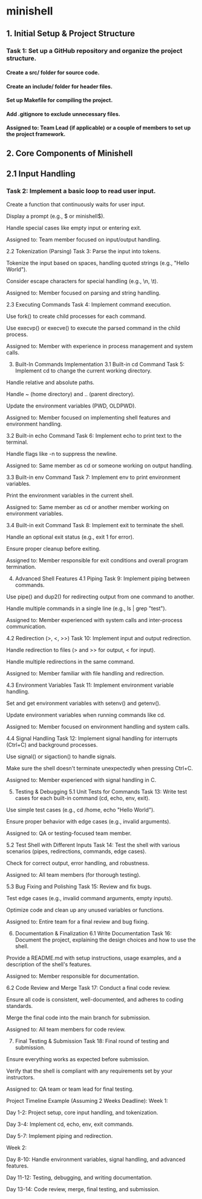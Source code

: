 # minishell

## 1. Initial Setup & Project Structure
### Task 1: Set up a GitHub repository and organize the project structure.

#### Create a src/ folder for source code.

#### Create an include/ folder for header files.

#### Set up Makefile for compiling the project.

#### Add .gitignore to exclude unnecessary files.

#### Assigned to: Team Lead (if applicable) or a couple of members to set up the project framework.

## 2. Core Components of Minishell
  ## 2.1 Input Handling
### Task 2: Implement a basic loop to read user input.

Create a function that continuously waits for user input.

Display a prompt (e.g., $ or minishell$).

Handle special cases like empty input or entering exit.

Assigned to: Team member focused on input/output handling.

2.2 Tokenization (Parsing)
Task 3: Parse the input into tokens.

Tokenize the input based on spaces, handling quoted strings (e.g., "Hello World").

Consider escape characters for special handling (e.g., \n, \t).

Assigned to: Member focused on parsing and string handling.

2.3 Executing Commands
Task 4: Implement command execution.

Use fork() to create child processes for each command.

Use execvp() or execve() to execute the parsed command in the child process.

Assigned to: Member with experience in process management and system calls.

3. Built-In Commands Implementation
3.1 Built-in cd Command
Task 5: Implement cd to change the current working directory.

Handle relative and absolute paths.

Handle ~ (home directory) and .. (parent directory).

Update the environment variables (PWD, OLDPWD).

Assigned to: Member focused on implementing shell features and environment handling.

3.2 Built-in echo Command
Task 6: Implement echo to print text to the terminal.

Handle flags like -n to suppress the newline.

Assigned to: Same member as cd or someone working on output handling.

3.3 Built-in env Command
Task 7: Implement env to print environment variables.

Print the environment variables in the current shell.

Assigned to: Same member as cd or another member working on environment variables.

3.4 Built-in exit Command
Task 8: Implement exit to terminate the shell.

Handle an optional exit status (e.g., exit 1 for error).

Ensure proper cleanup before exiting.

Assigned to: Member responsible for exit conditions and overall program termination.

4. Advanced Shell Features
4.1 Piping
Task 9: Implement piping between commands.

Use pipe() and dup2() for redirecting output from one command to another.

Handle multiple commands in a single line (e.g., ls | grep "test").

Assigned to: Member experienced with system calls and inter-process communication.

4.2 Redirection (>, <, >>)
Task 10: Implement input and output redirection.

Handle redirection to files (> and >> for output, < for input).

Handle multiple redirections in the same command.

Assigned to: Member familiar with file handling and redirection.

4.3 Environment Variables
Task 11: Implement environment variable handling.

Set and get environment variables with setenv() and getenv().

Update environment variables when running commands like cd.

Assigned to: Member focused on environment handling and system calls.

4.4 Signal Handling
Task 12: Implement signal handling for interrupts (Ctrl+C) and background processes.

Use signal() or sigaction() to handle signals.

Make sure the shell doesn't terminate unexpectedly when pressing Ctrl+C.

Assigned to: Member experienced with signal handling in C.

5. Testing & Debugging
5.1 Unit Tests for Commands
Task 13: Write test cases for each built-in command (cd, echo, env, exit).

Use simple test cases (e.g., cd /home, echo "Hello World").

Ensure proper behavior with edge cases (e.g., invalid arguments).

Assigned to: QA or testing-focused team member.

5.2 Test Shell with Different Inputs
Task 14: Test the shell with various scenarios (pipes, redirections, commands, edge cases).

Check for correct output, error handling, and robustness.

Assigned to: All team members (for thorough testing).

5.3 Bug Fixing and Polishing
Task 15: Review and fix bugs.

Test edge cases (e.g., invalid command arguments, empty inputs).

Optimize code and clean up any unused variables or functions.

Assigned to: Entire team for a final review and bug fixing.

6. Documentation & Finalization
6.1 Write Documentation
Task 16: Document the project, explaining the design choices and how to use the shell.

Provide a README.md with setup instructions, usage examples, and a description of the shell's features.

Assigned to: Member responsible for documentation.

6.2 Code Review and Merge
Task 17: Conduct a final code review.

Ensure all code is consistent, well-documented, and adheres to coding standards.

Merge the final code into the main branch for submission.

Assigned to: All team members for code review.

7. Final Testing & Submission
Task 18: Final round of testing and submission.

Ensure everything works as expected before submission.

Verify that the shell is compliant with any requirements set by your instructors.

Assigned to: QA team or team lead for final testing.

Project Timeline Example (Assuming 2 Weeks Deadline):
Week 1:

Day 1-2: Project setup, core input handling, and tokenization.

Day 3-4: Implement cd, echo, env, exit commands.

Day 5-7: Implement piping and redirection.

Week 2:

Day 8-10: Handle environment variables, signal handling, and advanced features.

Day 11-12: Testing, debugging, and writing documentation.

Day 13-14: Code review, merge, final testing, and submission.
